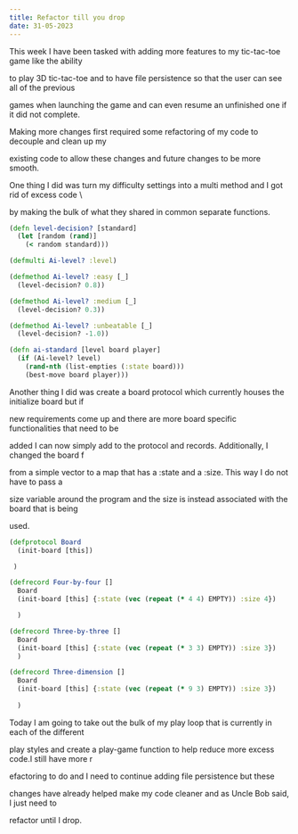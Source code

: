 ```yaml
---
title: Refactor till you drop
date: 31-05-2023
---
```


This week I have been tasked with adding more features to my tic-tac-toe game like the ability 

to play 3D tic-tac-toe and to have file persistence so that the user can see all of the previous 

games when launching the game and can even resume an unfinished one if it did not complete. 

Making more changes first required some refactoring of my code to decouple and clean up my 

existing code to allow these changes and future changes to be more smooth.

One thing I did was turn my difficulty settings into a multi method and I got rid of excess code \

by making the bulk of what they shared in common separate functions.

```clojure
(defn level-decision? [standard]
  (let [random (rand)]
    (< random standard)))

(defmulti Ai-level? :level)

(defmethod Ai-level? :easy [_]
  (level-decision? 0.8))

(defmethod Ai-level? :medium [_]
  (level-decision? 0.3))

(defmethod Ai-level? :unbeatable [_]
  (level-decision? -1.0))

(defn ai-standard [level board player]
  (if (Ai-level? level)
    (rand-nth (list-empties (:state board)))
    (best-move board player)))
```

Another thing I did was create a board protocol which currently houses the initialize board but if 

new requirements come up and there are more board specific functionalities that need to be 

added I can now simply add to the protocol and records. Additionally, I changed the board f

from a simple vector to a map that has a :state and a :size. This way I do not have to pass a 

size variable around the program and the size is instead associated with the board that is being 

used. 
```clojure
(defprotocol Board
  (init-board [this])

 )

(defrecord Four-by-four []
  Board
  (init-board [this] {:state (vec (repeat (* 4 4) EMPTY)) :size 4})

  )

(defrecord Three-by-three []
  Board
  (init-board [this] {:state (vec (repeat (* 3 3) EMPTY)) :size 3})
  )

(defrecord Three-dimension []
  Board
  (init-board [this] {:state (vec (repeat (* 9 3) EMPTY)) :size 3})
  
  )

```
Today I am going to take out the bulk of my play loop that is currently in each of the different 

play styles and create a play-game function to help reduce more excess code.I still have more r

efactoring to do and I need to continue adding file persistence but these 

changes have already helped make my code cleaner and as Uncle Bob said, I just need to 

refactor until I drop. 



 
